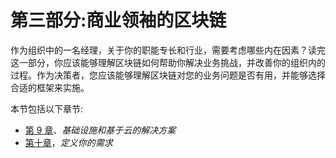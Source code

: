 # 第三部分:商业领袖的区块链

作为组织中的一名经理，关于你的职能专长和行业，需要考虑哪些内在因素？读完这一部分，你应该能够理解区块链如何帮助你解决业务挑战，并改善你的组织内的过程。作为决策者，您应该能够理解区块链对您的业务问题是否有用，并能够选择合适的框架来实施。

本节包括以下章节:

*   [第 9 章](09.html)、*基础设施和基于云的解决方案*
*   [第十章](10.html)，*定义你的需求*